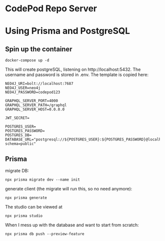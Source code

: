 # CodePod Repo Server

# Using Prisma and PostgreSQL

## Spin up the container

```
docker-compose up -d
```

This will create postgreSQL, listening on http://localhost:5432. The username and password is stored in .env. The template is copied here:

```
NEO4J_URI=bolt://localhost:7687
NEO4J_USER=neo4j
NEO4J_PASSWORD=codepod123

GRAPHQL_SERVER_PORT=4000
GRAPHQL_SERVER_PATH=/graphql
GRAPHQL_SERVER_HOST=0.0.0.0

JWT_SECRET=

POSTGRES_USER=
POSTGRES_PASSWORD=
POSTGRES_DB=
DATABASE_URL="postgresql://${POSTGRES_USER}:${POSTGRES_PASSWORD}@localhost:5432/${POSTGRES_DB}?schema=public"
```

## Prisma

migrate DB:

```
npx prisma migrate dev --name init
```

generate client (the migrate will run this, so no need anymore):

```
npx prisma generate
```

The studio can be viewed at

```
npx prisma studio
```

When I mess up with the database and want to start from scratch:

```
npx prisma db push --preview-feature
```
